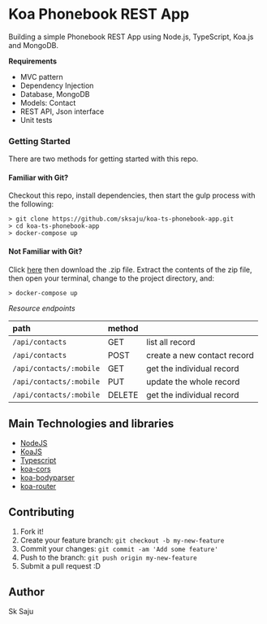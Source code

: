 # Koa Phonebook REST App
Building a simple Phonebook REST App using Node.js, TypeScript, Koa.js and MongoDB.

**Requirements**

* MVC pattern
* Dependency Injection
* Database, MongoDB
* Models: Contact
* REST API, Json interface
* Unit tests

### Getting Started

There are two methods for getting started with this repo.

#### Familiar with Git?
Checkout this repo, install dependencies, then start the gulp process with the following:

```
> git clone https://github.com/sksaju/koa-ts-phonebook-app.git
> cd koa-ts-phonebook-app 
> docker-compose up
```

#### Not Familiar with Git?
Click [here](https://github.com/sksaju/koa-ts-phonebook-app/releases/) then download the .zip file.  Extract the contents of the zip file, then open your terminal, change to the project directory, and:

```
> docker-compose up
```

*Resource endpoints*

| path | method | |
|:--- |:--- | --- |
|`/api/contacts`| GET | list all record |
|`/api/contacts`| POST | create a new contact record |
|`/api/contacts/:mobile`| GET | get the individual record |
|`/api/contacts/:mobile`| PUT | update the whole record |
|`/api/contacts/:mobile`| DELETE | get the individual record |


## Main Technologies and libraries

- <a href="https://nodejs.org/en/">NodeJS</a>
- <a href="https://koajs.com/#">KoaJS</a>
- <a href="https://www.typescriptlang.org/">Typescript</a>
- <a href="https://github.com/koajs/cors">koa-cors</a>
- <a href="https://github.com/koajs/bodyparser">koa-bodyparser</a>
- <a href="https://github.com/alexmingoia/koa-router">koa-router</a>

## Contributing

1. Fork it!
2. Create your feature branch: `git checkout -b my-new-feature`
3. Commit your changes: `git commit -am 'Add some feature'`
4. Push to the branch: `git push origin my-new-feature`
5. Submit a pull request :D

## Author

Sk Saju